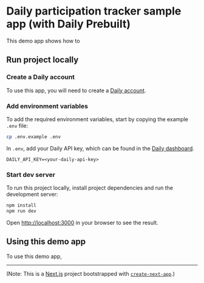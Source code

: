 # Daily participation tracker sample app (with Daily Prebuilt)

This demo app shows how to 

## Run project locally

### Create a Daily account

To use this app, you will need to create a [Daily account](https://dashboard.daily.co/signup).

### Add environment variables

To add the required environment variables, start by copying the example `.env` file:

```bash
cp .env.example .env
```

In `.env`, add your Daily API key, which can be found in the [Daily dashboard](https://dashboard.daily.co/developers).

```
DAILY_API_KEY=<your-daily-api-key>
```

### Start dev server

To run this project locally, install project dependencies and run the development server:

```bash
npm install
npm run dev
```

Open [http://localhost:3000](http://localhost:3000) in your browser to see the result.

## Using this demo app

To use this demo app, 

---

(Note: This is a [Next.js](https://nextjs.org/) project bootstrapped with [`create-next-app`](https://github.com/vercel/next.js/tree/canary/packages/create-next-app).)
